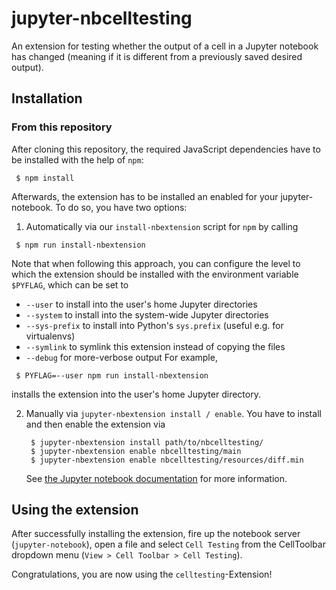 # jupyter-nbcelltesting


An extension for testing whether the output of a cell in a Jupyter notebook has changed
(meaning if it is different from a previously saved desired output).

## Installation

### From this repository

After cloning this repository, the required JavaScript dependencies have to be
installed with the help of `npm`:

```
 $ npm install
```

Afterwards, the extension has to be installed an enabled for your jupyter-notebook.
To do so, you have two options:

1. Automatically via our `install-nbextension` script for `npm` by calling
  ```
   $ npm run install-nbextension
  ```
  Note that when following this approach, you can configure the level to which the
  extension should be installed with the environment variable `$PYFLAG`, which can
  be set to
  - `--user` to install into the user's home Jupyter directories
  - `--system` to install into the system-wide Jupyter directories
  - `--sys-prefix` to install into Python's `sys.prefix` (useful e.g. for virtualenvs)
  - `--symlink` to symlink this extension instead of copying the files
  - `--debug` for more-verbose output
  For example,
  ```
   $ PYFLAG=--user npm run install-nbextension
  ```
  installs the extension into the user's home Jupyter directory.

2. Manually via `jupyter-nbextension install / enable`. You have to install and
   then enable the extension via
   ```
    $ jupyter-nbextension install path/to/nbcelltesting/
    $ jupyter-nbextension enable nbcelltesting/main
    $ jupyter-nbextension enable nbcelltesting/resources/diff.min
   ```
   See [the Jupyter notebook documentation](http://jupyter-notebook.readthedocs.io/en/latest/extending/frontend_extensions.html?highlight=nbextension#installing-and-enabling-extensions)
   for more information.

## Using the extension

After successfully installing the extension, fire up the notebook server (`jupyter-notebook`), open a file and
select `Cell Testing` from the CellToolbar dropdown menu (`View > Cell Toolbar > Cell Testing`).

Congratulations, you are now using the `celltesting`-Extension!

